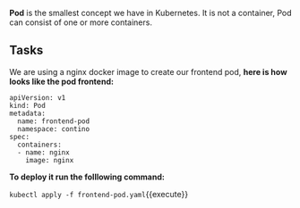 **Pod** is the smallest concept we have in Kubernetes. It is not a container, Pod can consist of one or more containers.

## Tasks

We are using a nginx docker image to create our frontend pod, **here is how looks like the pod frontend:**

```
apiVersion: v1
kind: Pod
metadata:
  name: frontend-pod
  namespace: contino
spec:
  containers:
  - name: nginx
    image: nginx
```

**To deploy it run the folllowing command:** 

`kubectl apply -f frontend-pod.yaml`{{execute}}